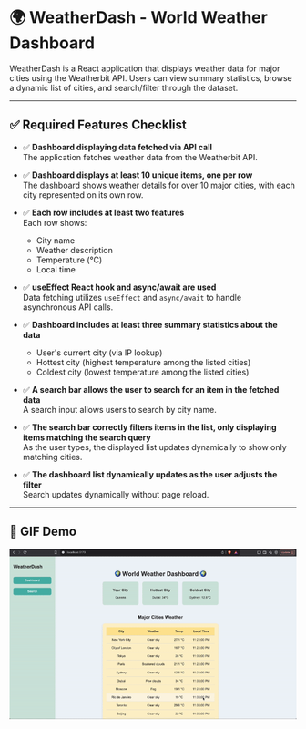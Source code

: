 # 🌍 WeatherDash - World Weather Dashboard

WeatherDash is a React application that displays weather data for major cities using the Weatherbit API. Users can view summary statistics, browse a dynamic list of cities, and search/filter through the dataset.

---

## ✅ Required Features Checklist

- ✅ **Dashboard displaying data fetched via API call**  
  The application fetches weather data from the Weatherbit API.

- ✅ **Dashboard displays at least 10 unique items, one per row**  
  The dashboard shows weather details for over 10 major cities, with each city represented on its own row.

- ✅ **Each row includes at least two features**  
  Each row shows:
  - City name
  - Weather description
  - Temperature (°C)
  - Local time

- ✅ **useEffect React hook and async/await are used**  
  Data fetching utilizes `useEffect` and `async/await` to handle asynchronous API calls.

- ✅ **Dashboard includes at least three summary statistics about the data**  
  - User's current city (via IP lookup)
  - Hottest city (highest temperature among the listed cities)
  - Coldest city (lowest temperature among the listed cities)

- ✅ **A search bar allows the user to search for an item in the fetched data**  
  A search input allows users to search by city name.

- ✅ **The search bar correctly filters items in the list, only displaying items matching the search query**  
  As the user types, the displayed list updates dynamically to show only matching cities.

- ✅ **The dashboard list dynamically updates as the user adjusts the filter**  
  Search updates dynamically without page reload.

---

## 🎥 GIF Demo

![App Demo](./demo.gif)


